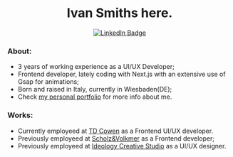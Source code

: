 <div align="center">
  <h1>Ivan Smiths here.</h1>
  <a target="_blank" rel="noopener noreferrer" href="https://www.linkedin.com/in/ivan-fabbri/">
    <img src="https://img.shields.io/badge/LinkedIn-blue?style=for-the-badge&logo=linkedin&logoColor=white" alt="LinkedIn Badge"/>
  </a>
</div>

### About:
- 3 years of working experience as a UI/UX Developer;
- Frontend developer, lately coding with Next.js with an extensive use of Gsap for animations;
- Born and raised in Italy, currently in Wiesbaden(DE);
- Check <a href="https://www.ivansmiths.com/">my personal portfolio</a> for more info about me.

### Works:
- Currently employeed at <a href="https://www.cowen.com/">TD Cowen</a> as a Frontend UI/UX developer.
- Previously employeed at <a href="https://www.s-v.de/">Scholz&Volkmer</a> as a Frontend developer;
- Previously employeed at <a href="https://www.ideology.it/">Ideology Creative Studio</a> as a UI/UX designer.
